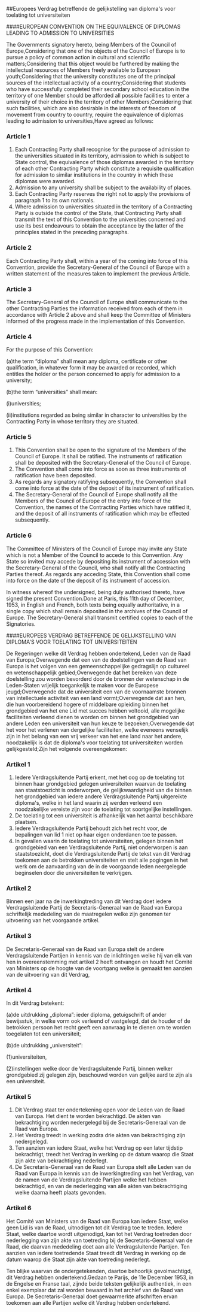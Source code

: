 <meta http-equiv='Content-Type' content='text/html; charset=utf-8' />

##Europees Verdrag betreffende de gelijkstelling van diploma's voor toelating tot universiteiten

####EUROPEAN CONVENTION ON THE EQUIVALENCE OF DIPLOMAS LEADING TO ADMISSION TO UNIVERSITIES

The Governments signatory hereto, being Members of the Council of Europe,Considering that one of the objects of the Council of Europe is to pursue a policy of common action in cultural and scientific matters;Considering that this object would be furthered by making the intellectual resources of Members freely available to European youth;Considering that the university constitutes one of the principal sources of the intellectual activity of a country;Considering that students who have successfully completed their secondary school education in the territory of one Member should be afforded all possible facilities to enter a university of their choice in the territory of other Members;Considering that such facilities, which are also desirable in the interests of freedom of movement from country to country, require the equivalence of diplomas leading to admission to universities,Have agreed as follows:

### Article  1  

1. Each Contracting Party shall recognise for the purpose of admission to the universities situated in its territory, admission to which is subject to State control, the equivalence of those diplomas awarded in the territory of each other Contracting Party which constitute a requisite qualification for admission to similar institutions in the country in which these diplomas were awarded.
2. Admission to any university shall be subject to the availability of places.
3. Each Contracting Party reserves the right not to apply the provisions of paragraph 1 to its own nationals.
4. Where admission to universities situated in the territory of a Contracting Party is outside the control of the State, that Contracting Party shall transmit the text of this Convention to the universities concerned and use its best endeavours to obtain the acceptance by the latter of the principles stated in the preceding paragraphs.

### Article  2  

Each Contracting Party shall, within a year of the coming into force of this Convention, provide the Secretary-General of the Council of Europe with a written statement of the measures taken to implement the previous Article.

### Article  3  

The Secretary-General of the Council of Europe shall communicate to the other Contracting Parties the information received from each of them in accordance with Article 2 above and shall keep the Committee of Ministers informed of the progress made in the implementation of this Convention.

### Article  4  

For the purpose of this Convention:

(a)the term “diploma” shall mean any diploma, certificate or other qualification, in whatever form it may be awarded or recorded, which entitles the holder or the person concerned to apply for admission to a university;

(b)the term “universities” shall mean:

(i)universities;

(ii)institutions regarded as being similar in character to universities by the Contracting Party in whose territory they are situated.

### Article  5  

1. This Convention shall be open to the signature of the Members of the Council of Europe. It shall be ratified. The instruments of ratification shall be deposited with the Secretary-General of the Council of Europe.
2. The Convention shall come into force as soon as three instruments of ratification have been deposited.
3. As regards any signatory ratifying subsequently, the Convention shall come into force at the date of the deposit of its instrument of ratification.
4. The Secretary-General of the Council of Europe shall notify all the Members of the Council of Europe of the entry into force of the Convention, the names of the Contracting Parties which have ratified it, and the deposit of all instruments of ratification which may be effected subsequently.

### Article  6  

The Committee of Ministers of the Council of Europe may invite any State which is not a Member of the Council to accede to this Convention. Any State so invited may accede by depositing its instrument of accession with the Secretary-General of the Council, who shall notify all the Contracting Parties thereof. As regards any acceding State, this Convention shall come into force on the date of the deposit of its instrument of accession.

In witness whereof the undersigned, being duly authorised thereto, have signed the present Convention.Done at Paris, this 11th day of December, 1953, in English and French, both texts being equally authoritative, in a single copy which shall remain deposited in the archives of the Council of Europe. The Secretary-General shall transmit certified copies to each of the Signatories.

####EUROPEES VERDRAG BETREFFENDE DE GELIJKSTELLING VAN DIPLOMA'S VOOR TOELATING TOT UNIVERSITEITEN

De Regeringen welke dit Verdrag hebben ondertekend, Leden van de Raad van Europa;Overwegende dat een van de doelstellingen van de Raad van Europa is het volgen van een gemeenschappelijke gedragslijn op cultureel en wetenschappelijk gebied;Overwegende dat het bereiken van deze doelstelling zou worden bevorderd door de bronnen der wetenschap in de Leden-Staten vrijelijk toegankelijk te maken voor de Europese jeugd;Overwegende dat de universiteit een van de voornaamste bronnen van intellectuele activiteit van een land vormt;Overwegende dat aan hen, die hun voorbereidend hogere of middelbare opleiding binnen het grondgebied van het ene Lid met succes hebben voltooid, alle mogelijke faciliteiten verleend dienen te worden om binnen het grondgebied van andere Leden een universiteit van hun keuze te bezoeken;Overwegende dat het voor het verlenen van dergelijke faciliteiten, welke eveneens wenselijk zijn in het belang van een vrij verkeer van het ene land naar het andere, noodzakelijk is dat de diploma's voor toelating tot universiteiten worden gelijkgesteld;Zijn het volgende overeengekomen:

### Artikel  1  

1. Iedere Verdragsluitende Partij erkent, met het oog op de toelating tot binnen haar grondgebied gelegen universiteiten waarvan de toelating aan staatstoezicht is onderworpen, de gelijkwaardigheid van die binnen het grondgebied van iedere andere Verdragsluitende Partij uitgereikte diploma's, welke in het land waarin zij werden verleend een noodzakelijke vereiste zijn voor de toelating tot soortgelijke instellingen.
2. De toelating tot een universiteit is afhankelijk van het aantal beschikbare plaatsen.
3. Iedere Verdragsluitende Partij behoudt zich het recht voor, de bepalingen van lid 1 niet op haar eigen onderdanen toe te passen.
4. In gevallen waarin de toelating tot universiteiten, gelegen binnen het grondgebied van een Verdragsluitende Partij, niet onderworpen is aan staatstoezicht, doet die Verdragsluitende Partij de tekst van dit Verdrag toekomen aan de betrokken universiteiten en stelt alle pogingen in het werk om de aanvaarding van de in de voorgaande leden neergelegde beginselen door die universiteiten te verkrijgen.

### Artikel  2  

Binnen een jaar na de inwerkingtreding van dit Verdrag doet iedere Verdragsluitende Partij de Secretaris-Generaal van de Raad van Europa schriftelijk mededeling van de maatregelen welke zijn genomen ter uitvoering van het voorgaande artikel.

### Artikel  3  

De Secretaris-Generaal van de Raad van Europa stelt de andere Verdragsluitende Partijen in kennis van de inlichtingen welke hij van elk van hen in overeenstemming met artikel 2 heeft ontvangen en houdt het Comité van Ministers op de hoogte van de voortgang welke is gemaakt ten aanzien van de uitvoering van dit Verdrag,

### Artikel  4  

In dit Verdrag betekent:

(a)de uitdrukking „diploma”: ieder diploma, getuigschrift of ander bewijsstuk, in welke vorm ook verleend of vastgelegd, dat de houder of de betrokken persoon het recht geeft een aanvraag in te dienen om te worden toegelaten tot een universiteit;

(b)de uitdrukking „universiteit”:

(1)universiteiten,

(2)instellingen welke door de Verdragsluitende Partij, binnen welker grondgebied zij gelegen zijn, beschouwd worden van gelijke aard te zijn als een universiteit.

### Artikel  5  

1. Dit Verdrag staat ter ondertekening open voor de Leden van de Raad van Europa. Het dient te worden bekrachtigd. De akten van bekrachtiging worden nedergelegd bij de Secretaris-Generaal van de Raad van Europa.
2. Het Verdrag treedt in werking zodra drie akten van bekrachtiging zijn nedergelegd.
3. Ten aanzien van iedere Staat, welke het Verdrag op een later tijdstip bekrachtigt, treedt het Verdrag in werking op de datum waarop die Staat zijn akte van bekrachtiging nederlegt.
4. De Secretaris-Generaal van de Raad van Europa stelt alle Leden van de Raad van Europa in kennis van de inwerkingtreding van het Verdrag, van de namen van de Verdragsluitende Partijen welke het hebben bekrachtigd, en van de nederlegging van alle akten van bekrachtiging welke daarna heeft plaats gevonden.

### Artikel  6  

Het Comité van Ministers van de Raad van Europa kan iedere Staat, welke geen Lid is van de Raad, uitnodigen tot dit Verdrag toe te treden. Iedere Staat, welke daartoe wordt uitgenodigd, kan tot het Verdrag toetreden door nederlegging van zijn akte van toetreding bij de Secretaris-Generaal van de Raad, die daarvan mededeling doet aan alle Verdragsluitende Partijen. Ten aanzien van iedere toetredende Staat treedt dit Verdrag in werking op de datum waarop die Staat zijn akte van toetreding nederlegt.

Ten blijke waarvan de ondergetekenden, daartoe behoorlijk gevolmachtigd, dit Verdrag hebben ondertekend.Gedaan te Parijs, de 11e December 1953, in de Engelse en Franse taal, zijnde beide teksten gelijkelijk authentiek, in een enkel exemplaar dat zal worden bewaard in het archief van de Raad van Europa. De Secretaris-Generaal doet gewaarmerkte afschriften ervan toekomen aan alle Partijen welke dit Verdrag hebben ondertekend.

